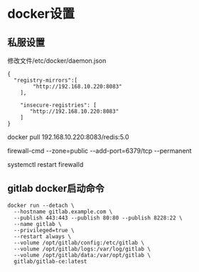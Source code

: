 # docker设置

## 私服设置

修改文件/etc/docker/daemon.json

```
{
  "registry-mirrors":[
        "http://192.168.10.220:8083"
    ],
 
    "insecure-registries": [
       "http://192.168.10.220:8083"
    ]
}
```


docker pull 192.168.10.220:8083/redis:5.0

firewall-cmd --zone=public --add-port=6379/tcp --permanent

systemctl restart firewalld

## gitlab docker启动命令

```
docker run --detach \
  --hostname gitlab.example.com \
  --publish 443:443 --publish 80:80 --publish 8228:22 \
  --name gitlab \
  --privileged=true \
  --restart always \
  --volume /opt/gitlab/config:/etc/gitlab \
  --volume /opt/gitlab/logs:/var/log/gitlab \
  --volume /opt/gitlab/data:/var/opt/gitlab \
  gitlab/gitlab-ce:latest
```